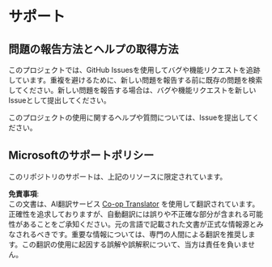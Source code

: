 <!--
CO_OP_TRANSLATOR_METADATA:
{
  "original_hash": "872be8bc1b93ef1dd9ac3d6e8f99f6ab",
  "translation_date": "2025-08-24T11:55:00+00:00",
  "source_file": "SUPPORT.md",
  "language_code": "ja"
}
-->
# サポート
## 問題の報告方法とヘルプの取得方法  

このプロジェクトでは、GitHub Issuesを使用してバグや機能リクエストを追跡しています。重複を避けるために、新しい問題を報告する前に既存の問題を検索してください。新しい問題を報告する場合は、バグや機能リクエストを新しいIssueとして提出してください。

このプロジェクトの使用に関するヘルプや質問については、Issueを提出してください。

## Microsoftのサポートポリシー  

このリポジトリのサポートは、上記のリソースに限定されています。

**免責事項**:  
この文書は、AI翻訳サービス [Co-op Translator](https://github.com/Azure/co-op-translator) を使用して翻訳されています。正確性を追求しておりますが、自動翻訳には誤りや不正確な部分が含まれる可能性があることをご承知ください。元の言語で記載された文書が正式な情報源とみなされるべきです。重要な情報については、専門の人間による翻訳を推奨します。この翻訳の使用に起因する誤解や誤解釈について、当方は責任を負いません。